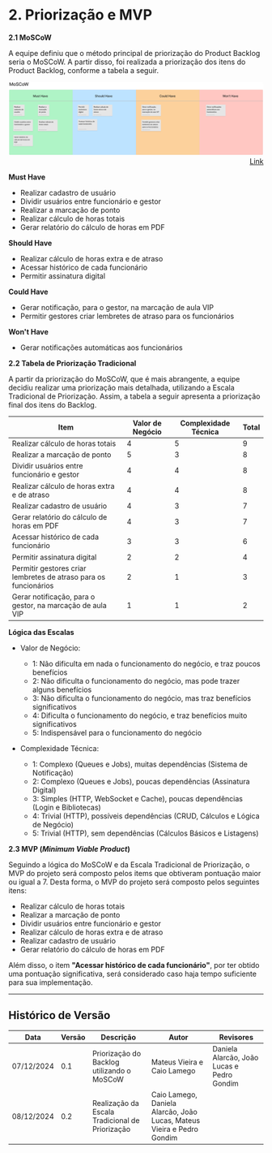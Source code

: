 # 2. Priorização e MVP

**2.1 MoSCoW**

A equipe definiu que o método principal de priorização do Product Backlog seria o MoSCoW. A partir disso, foi realizada a priorização dos itens do Product Backlog, conforme a tabela a seguir.

<div align="center">
    <img style="border-radius: 5px;" src="https://raw.githubusercontent.com/mdsreq-fga-unb/2024.2-T01-Pontual/refs/heads/main/docs/assets/moscow.png" alt="Tabela de Priorização no Método MoSCoW" />
</div>
<div align="right">
    <a target="_blank" href="https://www.figma.com/board/v3kWX9MwLe90r7YMZYg2bv/PBB---Pontual?node-id=0-1&t=V2qqCBaPOzMJcBHK-1">
        Link
    </a>
</div>

**Must Have**

- Realizar cadastro de usuário
- Dividir usuários entre funcionário e gestor
- Realizar a marcação de ponto
- Realizar cálculo de horas totais
- Gerar relatório do cálculo de horas em PDF

**Should Have**

- Realizar cálculo de horas extra e de atraso
- Acessar histórico de cada funcionário
- Permitir assinatura digital

**Could Have**

- Gerar notificação, para o gestor, na marcação de aula VIP
- Permitir gestores criar lembretes de atraso para os funcionários

**Won't Have**

- Gerar notificações automáticas aos funcionários

**2.2 Tabela de Priorização Tradicional**

A partir da priorização do MoSCoW, que é mais abrangente, a equipe decidiu realizar uma priorização mais detalhada, utilizando a Escala Tradicional de Priorização. Assim, a tabela a seguir apresenta a priorização final dos itens do Backlog.

| Item | Valor de Negócio | Complexidade Técnica | Total |
|-----------|-------------|------------|------------|
| Realizar cálculo de horas totais                                 | 4 | 5 | 9 |
| Realizar a marcação de ponto                                     | 5 | 3 | 8 |
| Dividir usuários entre funcionário e gestor                      | 4 | 4 | 8 |
| Realizar cálculo de horas extra e de atraso                      | 4 | 4 | 8 |
| Realizar cadastro de usuário                                     | 4 | 3 | 7 |
| Gerar relatório do cálculo de horas em PDF                       | 4 | 3 | 7 |
| Acessar histórico de cada funcionário                            | 3 | 3 | 6 |
| Permitir assinatura digital                                      | 2 | 2 | 4 |
| Permitir gestores criar lembretes de atraso para os funcionários | 2 | 1 | 3 |
| Gerar notificação, para o gestor, na marcação de aula VIP        | 1 | 1 | 2 |

**Lógica das Escalas**

- Valor de Negócio:
    - 1: Não dificulta em nada o funcionamento do negócio, e traz poucos benefícios
    - 2: Não dificulta o funcionamento do negócio, mas pode trazer alguns benefícios
    - 3: Não dificulta o funcionamento do negócio, mas traz benefícios significativos
    - 4: Dificulta o funcionamento do negócio, e traz benefícios muito significativos
    - 5: Indispensável para o funcionamento do negócio

- Complexidade Técnica:
    - 1: Complexo (Queues e Jobs), muitas dependências (Sistema de Notificação)
    - 2: Complexo (Queues e Jobs), poucas dependências (Assinatura Digital)
    - 3: Simples (HTTP, WebSocket e Cache), poucas dependências (Login e Bibliotecas)
    - 4: Trivial (HTTP), possíveis dependências (CRUD, Cálculos e Lógica de Negócio)
    - 5: Trivial (HTTP), sem dependências (Cálculos Básicos e Listagens)

**2.3 MVP (*Minimum Viable Product*)**

Seguindo a lógica do MoSCoW e da Escala Tradicional de Priorização, o MVP do projeto será composto pelos items que obtiveram pontuação maior ou igual a 7. Desta forma, o MVP do projeto será composto pelos seguintes itens:

- Realizar cálculo de horas totais
- Realizar a marcação de ponto
- Dividir usuários entre funcionário e gestor
- Realizar cálculo de horas extra e de atraso
- Realizar cadastro de usuário
- Gerar relatório do cálculo de horas em PDF

Além disso, o item **"Acessar histórico de cada funcionário"**, por ter obtido uma pontuação significativa, será considerado caso haja tempo suficiente para sua implementação.

---

## Histórico de Versão

| Data       | Versão | Descrição                                                | Autor                      | Revisores |
| ---------- | ------ | -------------------------------------------------------- | -------------------------- | ---------------------------------------- |
| 07/12/2024 | 0.1    | Priorização do Backlog utilizando o MoSCoW | Mateus Vieira e Caio Lamego | Daniela Alarcão, João Lucas e Pedro Gondim |
| 08/12/2024 | 0.2    | Realização da Escala Tradicional de Priorização | Caio Lamego, Daniela Alarcão, João Lucas, Mateus Vieira e Pedro Gondim | |
